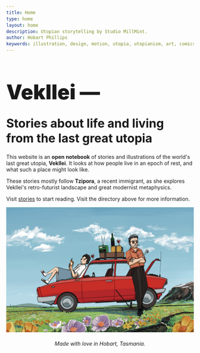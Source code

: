 ```yaml
---
title: Home
type: home
layout: home
description: Utopian storytelling by Studio MillMint.
author: Hobart Phillips
keywords: illustration, design, motion, utopia, utopianism, art, comics, comic, hobart, phillips, vekllei, millmint
---
```

<!--<div class="emoji" id="whirlybat" style="text-align: center;">g</div>-->
<h1 style="font-size:3.4rem; font-weight: 900; line-height: 3.5rem;">Vekllei —</h1>
<h1 style="font-size:32px; line-height: 2.5rem; margin-top: 1rem;">Stories about life and living from the last great utopia</h1>

This website is an **open notebook** of stories and illustrations of the world's last great utopia, **Vekllei**. It looks at how people live in an epoch of rest, and what such a place might look like.

These stories mostly follow **Tzipora**, a recent immigrant, as she explores Vekllei's retro-futurist landscape and great modernist metaphysics.

Visit [stories](/posts) to start reading. Visit the directory above for more information.

![img](/images/picnic.png)

<h6 style="text-align: center; color: var(--color-gray)">Made with love in Hobart, Tasmania.</h6>

<style>
.headerbox {
	display: none;
}
.emoji {
  grid-area: emoji;
  font-family: 'Whirlybats';
	font-weight: normal;
	font-style: normal;
	font-feature-settings: 'liga';
  text-align: center;
	display: inline-block;
	white-space: nowrap;
	word-wrap: normal;
	margin-right: 55px;
  margin-left: 55px;
	letter-spacing: -75px;
	-webkit-font-smoothing: antialiased;
	text-rendering: optimizeLegibility;
	-moz-osx-font-smoothing: grayscale;
	float: right;
	font-size: 75px;
}
</style>

